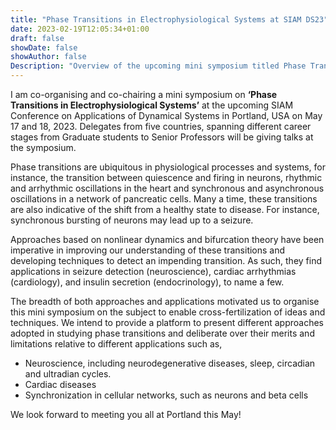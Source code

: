 ```yaml
---
title: "Phase Transitions in Electrophysiological Systems at SIAM DS23"
date: 2023-02-19T12:05:34+01:00
draft: false
showDate: false
showAuthor: false
Description: "Overview of the upcoming mini symposium titled Phase Transitions in Electrophysiological Systems to be hosted at the SIAM Conference on Applications of Dynamical Systems"
---
```


I am co-organising and co-chairing a mini symposium on **‘Phase Transitions in Electrophysiological Systems’** at the upcoming SIAM Conference on Applications of Dynamical Systems in Portland, USA on May 17 and 18, 2023. Delegates from five countries, spanning different career stages from Graduate students to Senior Professors will be giving talks at the symposium. 

Phase transitions are ubiquitous in physiological processes and systems, for instance, the transition between quiescence and firing in neurons, rhythmic and arrhythmic oscillations in the heart and synchronous and asynchronous oscillations in a network of pancreatic cells. Many a time, these transitions are also indicative of the shift from a healthy state to disease. For instance, synchronous bursting of neurons may lead up to a seizure. 

Approaches based on nonlinear dynamics and bifurcation theory have been imperative in improving our understanding of these transitions and developing techniques to detect an impending transition. As such, they find applications in seizure detection (neuroscience), cardiac arrhythmias (cardiology), and insulin secretion (endocrinology), to name a few.

The breadth of both approaches and applications motivated us to organise this mini symposium on the subject to enable cross-fertilization of ideas and techniques. We intend to provide a platform to present different approaches adopted in studying phase transitions and deliberate over their merits and limitations relative to different applications such as,
- Neuroscience, including neurodegenerative diseases, sleep, circadian and ultradian cycles.
- Cardiac diseases
- Synchronization in cellular networks, such as neurons and beta cells

We look forward to meeting you all at Portland this May!

